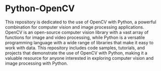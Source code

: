 # Python-OpenCV
This repository is dedicated to the use of OpenCV with Python, a powerful combination for computer vision and image processing applications. OpenCV is an open-source computer vision library with a vast array of functions for image and video processing, while Python is a versatile programming language with a wide range of libraries that make it easy to work with data. This repository includes code samples, tutorials, and projects that demonstrate the use of OpenCV with Python, making it a valuable resource for anyone interested in exploring computer vision and image processing with Python.
